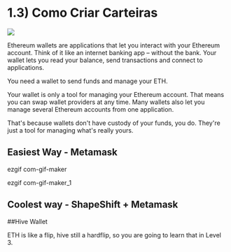# 1.3) Como Criar Carteiras
![](https://openseauserdata.com/files/7cc8c6f42e368ae42540a6b1241b6d9e.svg)

Ethereum wallets are applications that let you interact with your Ethereum account. Think of it like an internet banking app – without the bank. Your wallet lets you read your balance, send transactions and connect to applications.

You need a wallet to send funds and manage your ETH.

Your wallet is only a tool for managing your Ethereum account. That means you can swap wallet providers at any time. Many wallets also let you manage several Ethereum accounts from one application.

That's because wallets don't have custody of your funds, you do. They're just a tool for managing what's really yours.

## Easiest Way - Metamask
ezgif com-gif-maker

ezgif com-gif-maker_1

## Coolest way - ShapeShift + Metamask


##Hive Wallet

ETH is like a flip, hive still a hardflip, so you are going to learn that in Level 3.



